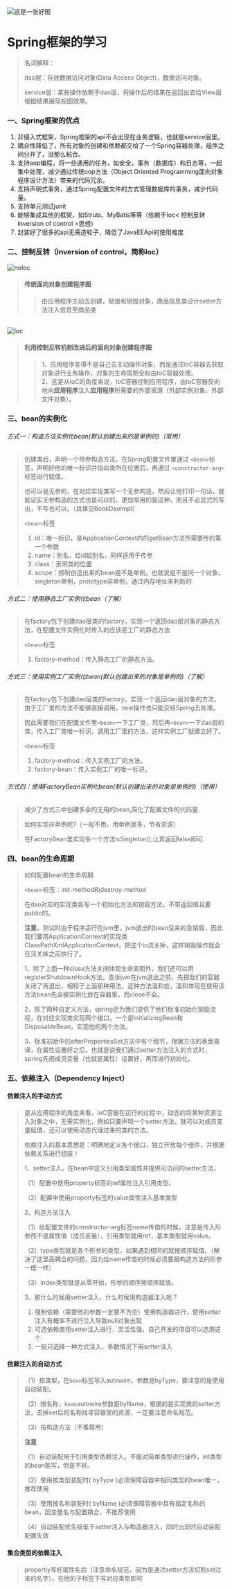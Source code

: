 <img src="src/main/resources/img/anime.jpg" alt="这是一张好图"/>

# Spring框架的学习<br>

> 名词解释：
>
> dao层：存放数据访问对象(Data Access Object)，数据访问对象。
>
> service层：某些操作依赖于dao层，将操作后的结果在返回出去给View层根据结果展现视图效果。
>
>

### 一、Spring框架的优点

<ol>
    <li>非侵入式框架，Spring框架的api不会出现在业务逻辑，也就是service层里。</li>
    <li>耦合性降低了，所有对象的创建和依赖都交给了一个Spring容器处理，组件之间分开了，没那么粘合。</li>
    <li>支持aop编程，将一些通用的任务，如安全，事务（数据库）和日志等，一起集中处理，减少通过传统oop方法（Object Oriented Programming面向对象程序设计方法）带来的代码冗余。</li>
    <li>支持声明式事务，通过Spring配置文件的方式管理数据库的事务，减少代码量。</li>
    <li>支持单元测试junit</li>
    <li>能够集成其他的框架，如Struts、MyBatis等等（依赖于Ioc< 控制反转Inversion of control >思想）</li>
    <li>封装好了很多的api无需造轮子，降低了JavaEEApi的使用难度</li>
</ol>  

### 二、控制反转（Inversion of control，简称Ioc）

<img src="src/main/resources/img/notIoc.png" alt="noIoc">

> #### 传统面向对象创建程序图
>> 由应用程序主动去创建，赋值和销毁对象，商品信息类设计setter方法注入信息至商品类

<br>

<img src="src/main/resources/img/Ioc.png" alt="Ioc">

> #### 利用控制反转机制改进后的面向对象创建程序图
>> 1、应用程序变得不是自己去主动操作对象，而是通过IoC容器去获取对象进行业务操作，对象的生命周期全权由IoC容器处理。<br>
> > 2、这是从IoC的角度来说，IoC容器控制应用程序，由IoC容器反向地向**应用程序**注入**应用程序**所需要的外部资源（外部实例对象、外部文件对象）。

### 三、bean的实例化

###### 方式一：构造方法实例化bean(默认创建出来的是单例的)（常用）

> 创建类后，声明一个带参构造方法，在Spring配置文件里通过 `<bean>`标签，声明好他的唯一标识并指向类所在位置后，再通过 `<constructor-arg>`标签进行赋值。
>
> 也可以是无参的，在对应实现类写一个无参构造，然后让他打印一句话，就能证实无参构造的方式也是可以的，更加常用的是这种，而且不必显式的写出，不写也可以。（具体见BookDaoImpl）
>
> `<bean>`标签
> <ol>
>   <li>id：唯一标识，是ApplicationContext内的getBean方法所需要传的第一个参数</li>
>   <li>name：别名，给id起别名，同样适用于传参</li>
>   <li>class：表明类的位置</li>
>   <li>scope：控制创造出来的bean是不是单例，也就说是不是同一个对象，singleton单例，prototype非单例，通过内存地址来判断的</li>
> </ol>

###### 方式二：使用静态工厂实例化bean（了解）

> 在factory包下创建dao层类的factory，实现一个返回dao层对象的静态方法，在配置文件实例化时传入的应该是工厂的静态方法
>
> `<bean>`标签
> <ol>
>   <li>factory-method：传入静态工厂的静态方法。</li>
> </ol>

###### 方式三：使用实例工厂实例化bean(默认创建出来的对象是单例的)（了解）

> 在factory包下创建dao层类的factory，实现一个返回dao层对象的方法，由于工厂里的方法不能够直接调用，new操作也只能交给Spring去处理。
>
> 因此需要我们在配置文件里`<bean>`一下工厂类，然后再`<bean>`一下dao层的类，传入工厂类唯一标识，调用工厂里的方法，这样实例工厂就建立好了。
>
> `<bean>`标签
> <ol>
>   <li>factory-method：传入实例工厂的方法。</li>
>   <li>factory-bean：传入实例工厂的唯一标识。</li>
> </ol>

###### 方式四：使用FactoryBean实例化bean(默认创建出来的对象是单例的)（使用）

> 减少了方式三中创建多余的无用的bean,简化了配置文件的代码量.
>
> 如何实现非单例呢?（一般不用，用单例居多，节省资源）
>
> 在FactoryBean里实现多一个方法isSingleton(),让其返回false即可.

### 四、bean的生命周期

> 如何配置bean的生命周期
>
> `<bean>`标签：init-method和destroy-method
>
> 在dao对应的实现类各写一个初始化方法和销毁方法，不带返回值且要public的。
>
> **注意**，测试时由于程序运行在jvm里，jvm退出时bean没来的急销毁，因此我们要用ApplicationContext的实现类ClassPathXmlApplicationContext，把这个io流关掉，这样销毁操作就会在流关掉之前执行了。
>
> 1、除了上面一种close方法关闭体现生命周期外，我们还可以用registerShutdownHook方法，告诉jvm在jvm退出之前，先把我们的容器关闭了再退出，相较于上面那种用法，这种方法温和些，温和体现在使用该方法bean先会被实例化放在容器里，而close不会。
>
> 2、除了两种自定义方法，spring还为我们提供了他们标准初始化销毁流程，在对应实现类实现两个接口，一个是InitializingBean和DisposableBean，实现他的两个方法。
>
> 3、标准初始中的afterPropertiesSet方法中有个细节，根据方法的表面直译，在属性设置好之后，也就是说我们通过setter方法注入的方式时，spring先把成员变量（也就是属性）设置好，再而进行初始化。

### 五、依赖注入（Dependency Inject）

#### 依赖注入的手动方式

> 是从应用程序的角度来看，IoC容器在运行的过程中，动态的将某种资源注入对象之中，无需实例化，例如只要声明一个setter方法，就可以对成员变量赋值，还可以使用动态代理过来的类的方法。
>
> 依赖注入的基本思想是：明确地定义各个接口，独立开放每个组件，并根据依赖关系进行组装！
>
> 1、setter注入，在bean中定义引用类型属性并提供可访问的setter方法，
>
> （1）配置中使用property标签的ref属性注入引用类型。
>
> （2）配置中使用property标签的value属性注入基本类型
>
> 2、构造方法注入
>
> （1）给配置文件的constructor-arg标签name传值的时候，注意是传入形参而不是属性值（成员变量），引用类型就用ref，基本类型就用value。
>
> （2）type类型就是各个形参的类型，如果遇到相同的就按顺序赋值。（解决了这里高耦合的问题，因为给name传值的时候必须要跟构造方法的形参一模一样）
>
> （3）index类型就是从零开始，形参的顺序按顺序赋值。
>
> 3、那什么时候用setter注入，什么时候用构造器注入呢？
> <ol>
>    <li>强制依赖（需要他的参数一定要不为空）使用构造器进行，使用setter注入有概率不进行注入导致null对象出现</li>
>    <li>可选依赖使用setter注入进行，灵活性强，自己开发的项目可以选用这个</li>
>    <li>一般只选择一种方式注入，多数情况下用setter注入</li>   
> </ol>

#### 依赖注入的自动方式
> （1）按类型，在`bean`标签写入autowire，参数是byType，要注意的是使用自动装配。
> 
> （2）按名称，`bean`autowire参数是byName，根据的是实现类的setter方法，去掉set后的名称找寻容器里的资源，一定要注意命名规范。
> 
> （3）按构造方法（不推荐用）
> 
> **注意**
> 
> （1）自动装配用于引用类型依赖注入，不能对简单类型进行操作，int类型的bean能写，但是不好。
> 
> （2）使用按类型装配时( byType )必须保障容器中相同类型的bean唯一，推荐使用
> 
> （3）使用按名称装配时( byName )必须保障容器中具有指定名称的bean，因变量名与配置耦合，不推荐使用
> 
> （4）自动装配优先级低于setter注入与构造器注入，同时出现时自动装配配置失效

#### 集合类型的依赖注入
> propertiy写好属性名后（注意命名规范，因为是通过setter方法切割set过来的名字），在他的子标签下写对应类型即可
